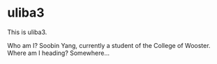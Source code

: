 # uliba3
This is uliba3.

Who am I?
Soobin Yang, currently a student of the College of Wooster.
Where am I heading?
Somewhere...
